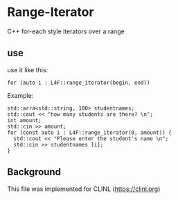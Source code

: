 # Range-Iterator
C++ for-each style iterators over a range

## use

use it like this: 
```
for (auto i : L4F::range_iterator(begin, end))
```

Example:
```
std::arra<std::string, 100> studentnames;
std::cout << "how many students are there? \n";
int amount;
std::cin >> amount;
for (const auto i : L4F::range_iterator(0, amount)) {
  std::cout << "Please enter the student's name \n";
  std::cin >> studentnames [i];
}

```

## Background
This file was implemented for CLINL (https://clinl.org)
